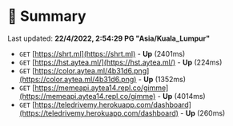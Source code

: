 # 📖 Summary
Last updated: **22/4/2022, 2:54:29 PG "Asia/Kuala_Lumpur"**

- `GET` [https://shrt.ml](https://shrt.ml) - **Up** (2401ms)
- `GET` [https://hst.aytea.ml/](https://hst.aytea.ml/) - **Up** (224ms)
- `GET` [https://color.aytea.ml/4b31d6.png](https://color.aytea.ml/4b31d6.png) - **Up** (1352ms)
- `GET` [https://memeapi.aytea14.repl.co/gimme](https://memeapi.aytea14.repl.co/gimme) - **Up** (4014ms)
- `GET` [https://teledrivemy.herokuapp.com/dashboard](https://teledrivemy.herokuapp.com/dashboard) - **Up** (260ms)
